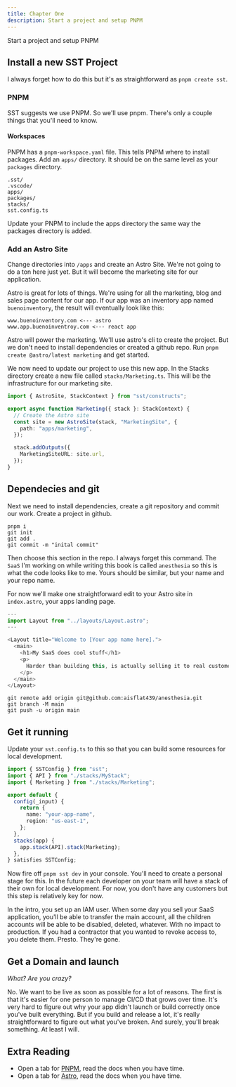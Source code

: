 ```yaml
---
title: Chapter One
description: Start a project and setup PNPM
---
```


Start a project and setup PNPM

## Install a new SST Project

I always forget how to do this but it's as straightforward as `pnpm create sst`.

### PNPM

SST suggests we use PNPM. So we'll use pnpm. There's only a couple things that you'll need to know.

#### Workspaces

PNPM has a `pnpm-workspace.yaml` file. This tells PNPM where to install packages. Add an `apps/` directory. It should be on the same level as your `packages` directory.

```
.sst/
.vscode/
apps/
packages/
stacks/
sst.config.ts
```

Update your PNPM to include the apps directory the same way the packages directory is added.

### Add an Astro Site

Change directories into `/apps` and create an Astro Site. We're not going to do a ton here just yet. But it will become the marketing site for our application.

Astro is great for lots of things. We're using for all the marketing, blog and sales page content for our app. If our app was an inventory app named `buenoinventory`, the result will eventually look like this:

```
www.buenoinventory.com <--- astro
www.app.buenoinventroy.com <--- react app
```

Astro will power the marketing. We'll use astro's cli to create the project. But we don't need to install dependencies or created a github repo. Run `pnpm create @astro/latest marketing` and get started.

We now need to update our project to use this new app. In the Stacks directory create a new file called `stacks/Marketing.ts`. This will be the infrastructure for our marketing site.

```ts
import { AstroSite, StackContext } from "sst/constructs";

export async function Marketing({ stack }: StackContext) {
  // Create the Astro site
  const site = new AstroSite(stack, "MarketingSite", {
    path: "apps/marketing",
  });

  stack.addOutputs({
    MarketingSiteURL: site.url,
  });
}
```

## Dependecies and git

Next we need to install dependencies, create a git repository and commit our work. Create a project in github.

```
pnpm i
git init
git add .
git commit -m "inital commit"
```

Then choose this section in the repo. I always forget this command. The `SaaS` I'm working on while writing this book is called `anesthesia` so this is what the code looks like to me. Yours should be similar, but your name and your repo name.

For now we'll make one straightforward edit to your Astro site in `index.astro`, your apps landing page.

```ts
---
import Layout from "../layouts/Layout.astro";
---

<Layout title="Welcome to [Your app name here].">
  <main>
    <h1>My SaaS does cool stuff</h1>
    <p>
      Harder than building this, is actually selling it to real customers.
    </p>
  </main>
</Layout>

```

```
git remote add origin git@github.com:aisflat439/anesthesia.git
git branch -M main
git push -u origin main
```

## Get it running

Update your `sst.config.ts` to this so that you can build some resources for local development.

```ts
import { SSTConfig } from "sst";
import { API } from "./stacks/MyStack";
import { Marketing } from "./stacks/Marketing";

export default {
  config(_input) {
    return {
      name: "your-app-name",
      region: "us-east-1",
    };
  },
  stacks(app) {
    app.stack(API).stack(Marketing);
  },
} satisfies SSTConfig;
```

Now fire off `pnpm sst dev` in your console. You'll need to create a personal stage for this. In the future each developer on your team will have a stack of their own for local development. For now, you don't have any customers but this step is relatively key for now.

In the intro, you set up an IAM user. When some day you sell your SaaS application, you'll be able to transfer the main account, all the children accounts will be able to be disabled, deleted, whatever. With no impact to production. If you had a contractor that you wanted to revoke access to, you delete them. Presto. They're gone.

## Get a Domain and launch

_What? Are you crazy?_

No. We want to be live as soon as possible for a lot of reasons. The first is that it's easier for one person to manage CI/CD that grows over time. It's very hard to figure out why your app didn't launch or build correctly once you've built everything. But if you build and release a lot, it's really straightforward to figure out what you've broken. And surely, you'll break something. At least I will.

## Extra Reading

- Open a tab for [PNPM](https://pnpm.io/), read the docs when you have time.
- Open a tab for [Astro](https://astro.build/), read the docs when you have time.
